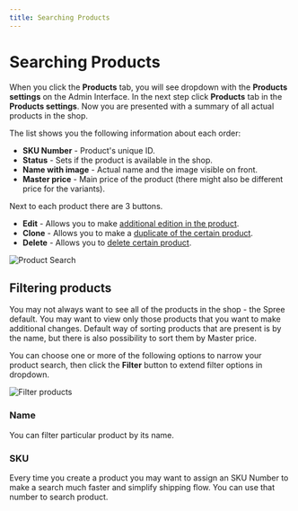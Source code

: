 ```yaml
---
title: Searching Products
---
```


# Searching Products

When you click the **Products** tab, you will see dropdown with the **Products settings** on the Admin Interface. In the next step click **Products** tab in the **Products settings**. Now you are presented with a summary of all actual products in the shop.

The list shows you the following information about each order:

* **SKU Number** - Product's unique ID.
* **Status** - Sets if the product is available in the shop.
* **Name with image** - Actual name and the image visible on front.
* **Master price** - Main price of the product (there might also be different price for the variants).

Next to each product there are 3 buttons. 

* **Edit** - Allows you to make [additional edition in the product](editing_products).
* **Clone** - Allows you to make a [duplicate of the certain product](cloning_products).
* **Delete** - Allows you to [delete certain product](deleting_products).

![Product Search](/images/user/products/products_landing.jpg)

## Filtering products

You may not always want to see all of the products in the shop - the Spree default. You may want to view only those products that you want to make additional changes. Default way of sorting products that are present is by the name, but there is also possibility to sort them by Master price.

You can choose one or more of the following options to narrow your product search, then click the **Filter** button to extend filter options in dropdown.

![Filter products](/images/user/products/filtering_products.jpg)

### Name

You can filter particular product by its name.

### SKU

Every time you create a product you may want to assign an SKU Number to make a search much faster and simplify shipping flow. You can use that number to search product.

